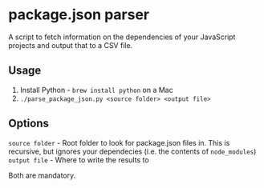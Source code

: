 # package.json parser

A script to fetch information on the dependencies of your JavaScript projects and output that to a CSV file.

## Usage

1. Install Python - `brew install python` on a Mac
1. `./parse_package_json.py <source folder> <output file>`

## Options

`source folder` - Root folder to look for package.json files in. This is recursive, but ignores your dependecies (i.e. the contents of `node_modules`)
`output file` - Where to write the results to

Both are mandatory.
